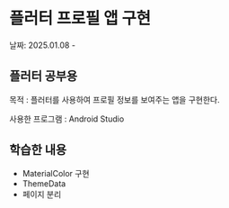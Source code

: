 # 플러터 프로필 앱 구현

날짜: 2025.01.08 - 

## 플러터 공부용

목적 : 플러터를 사용하여 프로필 정보를 보여주는 앱을 구현한다.

사용한 프로그램 : Android Studio

## 학습한 내용

- MaterialColor 구현
- ThemeData
- 페이지 분리